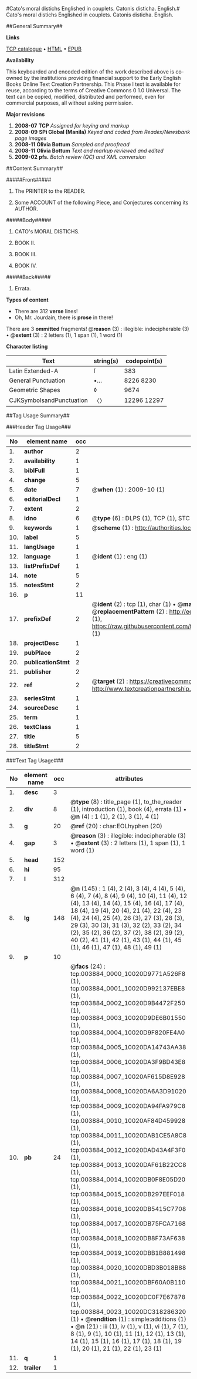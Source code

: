 #Cato's moral distichs Englished in couplets. Catonis disticha. English.#
Cato's moral distichs Englished in couplets.
Catonis disticha. English.

##General Summary##

**Links**

[TCP catalogue](http://www.ota.ox.ac.uk/tcp/)  • 
[HTML](http://tei.it.ox.ac.uk/tcp/Texts-HTML/free/N03/N03205.html)  • 
[EPUB](http://tei.it.ox.ac.uk/tcp/Texts-EPUB/free/N03/N03205.epub)

**Availability**

This keyboarded and encoded edition of the
	       work described above is co-owned by the institutions
	       providing financial support to the Early English Books
	       Online Text Creation Partnership. This Phase I text is
	       available for reuse, according to the terms of Creative
	       Commons 0 1.0 Universal. The text can be copied,
	       modified, distributed and performed, even for
	       commercial purposes, all without asking permission.

**Major revisions**

1. __2008-07__ __TCP__ *Assigned for keying and markup*
1. __2008-09__ __SPi Global (Manila)__ *Keyed and coded from Readex/Newsbank page images*
1. __2008-11__ __Olivia Bottum__ *Sampled and proofread*
1. __2008-11__ __Olivia Bottum__ *Text and markup reviewed and edited*
1. __2009-02__ __pfs.__ *Batch review (QC) and XML conversion*

##Content Summary##

#####Front#####

1. The PRINTER to the READER.

1. Some ACCOUNT of the following Piece, and Conjectures concerning its AUTHOR.

#####Body#####

1. CATO's MORAL DISTICHS.

1. BOOK II.

1. BOOK III.

1. BOOK IV.

#####Back#####

1. Errata.

**Types of content**

  * There are 312 **verse** lines!
  * Oh, Mr. Jourdain, there is **prose** in there!

There are 3 **ommitted** fragments! 
 @__reason__ (3) : illegible: indecipherable (3)  •  @__extent__ (3) : 2 letters (1), 1 span (1), 1 word (1)

**Character listing**


|Text|string(s)|codepoint(s)|
|---|---|---|
|Latin Extended-A|ſ|383|
|General Punctuation|•…|8226 8230|
|Geometric Shapes|◊|9674|
|CJKSymbolsandPunctuation|〈〉|12296 12297|

##Tag Usage Summary##

###Header Tag Usage###

|No|element name|occ|attributes|
|---|---|---|---|
|1.|__author__|2||
|2.|__availability__|1||
|3.|__biblFull__|1||
|4.|__change__|5||
|5.|__date__|7| @__when__ (1) : 2009-10 (1)|
|6.|__editorialDecl__|1||
|7.|__extent__|2||
|8.|__idno__|6| @__type__ (6) : DLPS (1), TCP (1), STC (1), NOTIS (1), IMAGE-SET (1), EVANS-CITATION (1)|
|9.|__keywords__|1| @__scheme__ (1) : http://authorities.loc.gov/ (1)|
|10.|__label__|5||
|11.|__langUsage__|1||
|12.|__language__|1| @__ident__ (1) : eng (1)|
|13.|__listPrefixDef__|1||
|14.|__note__|5||
|15.|__notesStmt__|2||
|16.|__p__|11||
|17.|__prefixDef__|2| @__ident__ (2) : tcp (1), char (1)  •  @__matchPattern__ (2) : ([0-9\-]+):([0-9IVX]+) (1), (.+) (1)  •  @__replacementPattern__ (2) : http://eebo.chadwyck.com/downloadtiff?vid=$1&page=$2 (1), https://raw.githubusercontent.com/textcreationpartnership/Texts/master/tcpchars.xml#$1 (1)|
|18.|__projectDesc__|1||
|19.|__pubPlace__|2||
|20.|__publicationStmt__|2||
|21.|__publisher__|2||
|22.|__ref__|2| @__target__ (2) : https://creativecommons.org/publicdomain/zero/1.0/ (1), http://www.textcreationpartnership.org/docs/. (1)|
|23.|__seriesStmt__|1||
|24.|__sourceDesc__|1||
|25.|__term__|1||
|26.|__textClass__|1||
|27.|__title__|5||
|28.|__titleStmt__|2||


###Text Tag Usage###

|No|element name|occ|attributes|
|---|---|---|---|
|1.|__desc__|3||
|2.|__div__|8| @__type__ (8) : title_page (1), to_the_reader (1), introduction (1), book (4), errata (1)  •  @__n__ (4) : 1 (1), 2 (1), 3 (1), 4 (1)|
|3.|__g__|20| @__ref__ (20) : char:EOLhyphen (20)|
|4.|__gap__|3| @__reason__ (3) : illegible: indecipherable (3)  •  @__extent__ (3) : 2 letters (1), 1 span (1), 1 word (1)|
|5.|__head__|152||
|6.|__hi__|95||
|7.|__l__|312||
|8.|__lg__|148| @__n__ (145) : 1 (4), 2 (4), 3 (4), 4 (4), 5 (4), 6 (4), 7 (4), 8 (4), 9 (4), 10 (4), 11 (4), 12 (4), 13 (4), 14 (4), 15 (4), 16 (4), 17 (4), 18 (4), 19 (4), 20 (4), 21 (4), 22 (4), 23 (4), 24 (4), 25 (4), 26 (3), 27 (3), 28 (3), 29 (3), 30 (3), 31 (3), 32 (2), 33 (2), 34 (2), 35 (2), 36 (2), 37 (2), 38 (2), 39 (2), 40 (2), 41 (1), 42 (1), 43 (1), 44 (1), 45 (1), 46 (1), 47 (1), 48 (1), 49 (1)|
|9.|__p__|10||
|10.|__pb__|24| @__facs__ (24) : tcp:003884_0000_10020D9771A526F8 (1), tcp:003884_0001_10020D992137EBE8 (1), tcp:003884_0002_10020D9B4472F250 (1), tcp:003884_0003_10020D9DE6B01550 (1), tcp:003884_0004_10020D9F820FE4A0 (1), tcp:003884_0005_10020DA14743AA38 (1), tcp:003884_0006_10020DA3F9BD43E8 (1), tcp:003884_0007_10020AF615D8E928 (1), tcp:003884_0008_10020DA6A3D91020 (1), tcp:003884_0009_10020DA94FA979C8 (1), tcp:003884_0010_10020AF84D459928 (1), tcp:003884_0011_10020DAB1CE5A8C8 (1), tcp:003884_0012_10020DAD43A4F3F0 (1), tcp:003884_0013_10020DAF61B22CC8 (1), tcp:003884_0014_10020DB0F8E05D20 (1), tcp:003884_0015_10020DB297EEF018 (1), tcp:003884_0016_10020DB5415C7708 (1), tcp:003884_0017_10020DB75FCA7168 (1), tcp:003884_0018_10020DB8F73AF638 (1), tcp:003884_0019_10020DBB1B881498 (1), tcp:003884_0020_10020DBD3B018B88 (1), tcp:003884_0021_10020DBF60A0B110 (1), tcp:003884_0022_10020DC0F7E67878 (1), tcp:003884_0023_10020DC318286320 (1)  •  @__rendition__ (1) : simple:additions (1)  •  @__n__ (21) : iii (1), iv (1), v (1), vi (1), 7 (1), 8 (1), 9 (1), 10 (1), 11 (1), 12 (1), 13 (1), 14 (1), 15 (1), 16 (1), 17 (1), 18 (1), 19 (1), 20 (1), 21 (1), 22 (1), 23 (1)|
|11.|__q__|1||
|12.|__trailer__|1||
